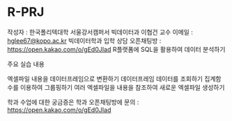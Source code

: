 # R-PRJ

작성자 : 한국폴리텍대학 서울강서캠퍼서 빅데이터과 이협건 교수
이메일 : hglee67@kopo.ac.kr
빅데이터학과 입학 상담 오픈채팅방 : https://open.kakao.com/o/gEd0JIad
R플랫폼에 SQL을 활용하여 데이터 분석하기

주요 실습 내용

엑셀파일 내용을 데이터프레임으로 변환하기
데이터프레임 데이터를 조회하기
집계함수를 이용하여 그룹핑하기
여러 엑셀파일을 내용을 참조하여 새로운 엑셀파일 생성하기

학과 수업에 대한 궁금증은 학과 오픈채팅방에 문의 : https://open.kakao.com/o/gEd0JIad


